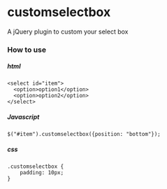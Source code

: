 customselectbox
===============

A jQuery plugin to custom your select box

### How to use
##### html
	<select id="item">
	  <option>option1</option>
	  <option>option2</option>
	</select>
##### Javascript
	$("#item").customselectbox({position: "bottom"});
##### css
	.customselectbox {
		padding: 10px;
	}